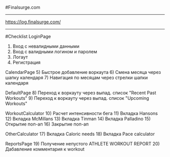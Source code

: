 #Finalsurge.com
____________________________________________________
https://log.finalsurge.com/
____________________________________________________
#Checklist
LoginPage
1) Вход с невалидными данными
2) Вход с валидными логином и паролем
3) Логаут
4) Регистрация

CalendarPage
5) Быстрое добавление воркаута
6) Смена месяца через шапку календаря
7) Навигация по месяцам через стрелки шапки календаря

DefaultPage
8) Переход к воркауту через выпад. список "Recent Past Workouts"
9) Переход к воркауту через выпад. список "Upcoming Workouts"

WorkoutCalculator
10) Расчет интенсивности бега
11) Вкладка Hansons
12) Вкладка McMillans
13) Вкладка Tinman
14) Вкладка Palladino
15) Открытие поп-ап
16) Закрытие поп-ап

OtherCalculator
17) Вкладка Caloric needs
18) Вкладка Pace calculator

ReportsPage
19) Получение непустого ATHLETE WORKOUT REPORT
20) Дабавление комментария к workout

